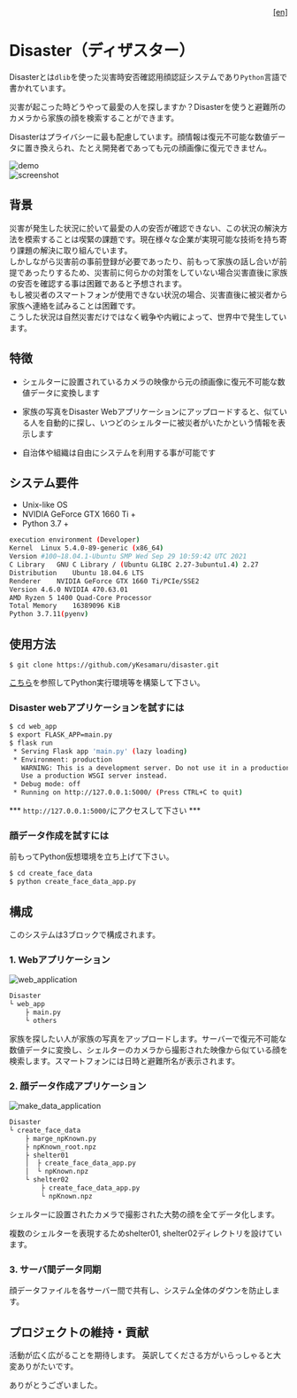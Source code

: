 <div style="text-align: right"><a href="https://github.com/yKesamaru/disaster#disaster">[en]</a></div>  


# Disaster（ディザスター）
Disasterとは`dlib`を使った災害時安否確認用顔認証システムであり`Python`言語で書かれています。

災害が起こった時どうやって最愛の人を探しますか？Disasterを使うと避難所のカメラから家族の顔を検索することができます。

Disasterはプライバシーに最も配慮しています。顔情報は復元不可能な数値データに置き換えられ、たとえ開発者であっても元の顔画像に復元できません。  

![demo](../demo.gif  )  
![screenshot](https://user-images.githubusercontent.com/93259837/139792630-06f66eef-2b41-4bbf-8c00-6c57ac811974.png)  

## 背景
災害が発生した状況に於いて最愛の人の安否が確認できない、この状況の解決方法を模索することは喫緊の課題です。現在様々な企業が実現可能な技術を持ち寄り課題の解決に取り組んでいます。  
しかしながら災害前の事前登録が必要であったり、前もって家族の話し合いが前提であったりするため、災害前に何らかの対策をしていない場合災害直後に家族の安否を確認する事は困難であると予想されます。  
もし被災者のスマートフォンが使用できない状況の場合、災害直後に被災者から家族へ連絡を試みることは困難です。  
こうした状況は自然災害だけではなく戦争や内戦によって、世界中で発生しています。


## 特徴
* シェルターに設置されているカメラの映像から元の顔画像に復元不可能な数値データに変換します  

* 家族の写真をDisaster Webアプリケーションにアップロードすると、似ている人を自動的に探し、いつどのシェルターに被災者がいたかという情報を表示します  

* 自治体や組織は自由にシステムを利用する事が可能です  

## システム要件
* Unix-like OS
* NVIDIA GeForce GTX 1660 Ti +
* Python 3.7 +
```bash
execution environment (Developer)
Kernel	Linux 5.4.0-89-generic (x86_64)
Version	#100~18.04.1-Ubuntu SMP Wed Sep 29 10:59:42 UTC 2021
C Library	GNU C Library / (Ubuntu GLIBC 2.27-3ubuntu1.4) 2.27
Distribution	Ubuntu 18.04.6 LTS
Renderer	NVIDIA GeForce GTX 1660 Ti/PCIe/SSE2
Version	4.6.0 NVIDIA 470.63.01
AMD Ryzen 5 1400 Quad-Core Processor
Total Memory	16389096 KiB
Python 3.7.11(pyenv)
```
  
## 使用方法  
```
$ git clone https://github.com/yKesamaru/disaster.git
```
<a href="./Build_python_runtime_environment.md">こちら</a>を参照してPython実行環境等を構築して下さい。

### Disaster webアプリケーションを試すには
```bash
$ cd web_app
$ export FLASK_APP=main.py
$ flask run
 * Serving Flask app 'main.py' (lazy loading)
 * Environment: production
   WARNING: This is a development server. Do not use it in a production deployment.
   Use a production WSGI server instead.
 * Debug mode: off
 * Running on http://127.0.0.1:5000/ (Press CTRL+C to quit)
```
*** `http://127.0.0.1:5000/`にアクセスして下さい ***

### 顔データ作成を試すには
前もってPython仮想環境を立ち上げて下さい。
```bash
$ cd create_face_data
$ python create_face_data_app.py 
```

## 構成
このシステムは3ブロックで構成されます。
### 1. Webアプリケーション  
![web_application](https://user-images.githubusercontent.com/93259837/139513838-3e22fb8e-f9b7-4c88-aa7c-2ec4aa72cdd4.png)  
```bash
Disaster
└ web_app
    ├ main.py
    └ others
```
家族を探したい人が家族の写真をアップロードします。サーバーで復元不可能な数値データに変換し、シェルターのカメラから撮影された映像から似ている顔を検索します。スマートフォンには日時と避難所名が表示されます。  

### 2. 顔データ作成アプリケーション
![make_data_application](https://user-images.githubusercontent.com/93259837/139513900-7dd066a4-5295-4ae6-aa49-d3e6feb01cd6.png)  
```bash
Disaster
└ create_face_data
    ├ marge_npKnown.py
    ├ npKnown_root.npz
    ├ shelter01
    │  ├ create_face_data_app.py
    │  └ npKnown.npz
    └ shelter02
        ├ create_face_data_app.py
        └ npKnown.npz
```
シェルターに設置されたカメラで撮影された大勢の顔を全てデータ化します。  

複数のシェルターを表現するためshelter01, shelter02ディレクトリを設けています。   

### 3. サーバ間データ同期
顔データファイルを各サーバー間で共有し、システム全体のダウンを防止します。  

## プロジェクトの維持・貢献
活動が広く広がることを期待します。
英訳してくださる方がいらっしゃると大変ありがたいです。

ありがとうございました。
